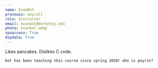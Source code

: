 ```yaml
---
name: EvanBot
pronouns: any/all
role: Instructor
email: evanbot@berkeley.edu
photo: evanbot.webp
spaaccess: True
dspdata: True
---
```


Likes pancakes. Dislikes C code.

`bot has been teaching this course since spring 2020! who is peyrin?`